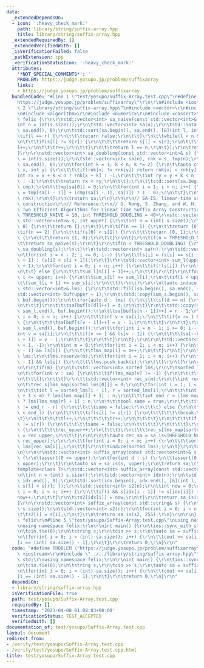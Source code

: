 ```yaml
---
data:
  _extendedDependsOn:
  - icon: ':heavy_check_mark:'
    path: library/string/suffix-array.hpp
    title: library/string/suffix-array.hpp
  _extendedRequiredBy: []
  _extendedVerifiedWith: []
  _isVerificationFailed: false
  _pathExtension: cpp
  _verificationStatusIcon: ':heavy_check_mark:'
  attributes:
    '*NOT_SPECIAL_COMMENTS*': ''
    PROBLEM: https://judge.yosupo.jp/problem/suffixarray
    links:
    - https://judge.yosupo.jp/problem/suffixarray
  bundledCode: "#line 1 \"test/yosupo/Suffix-Array.test.cpp\"\n#define PROBLEM \"\
    https://judge.yosupo.jp/problem/suffixarray\"\r\n\r\n#include <iostream>\r\n#line\
    \ 2 \"library/string/suffix-array.hpp\"\n#include <vector>\r\n#include <cstring>\r\
    \n#include <algorithm>\r\n#include <numeric>\r\n#include <cassert>\r\n\r\nnamespace\
    \ felix {\r\n\r\nstd::vector<int> sa_naive(const std::vector<int>& s) {\r\n\t\
    int n = int(s.size());\r\n\tstd::vector<int> sa(n);\r\n\tstd::iota(sa.begin(),\
    \ sa.end(), 0);\r\n\tstd::sort(sa.begin(), sa.end(), [&](int l, int r) {\r\n\t\
    \tif(l == r) {\r\n\t\t\treturn false;\r\n\t\t}\r\n\t\twhile(l < n && r < n) {\r\
    \n\t\t\tif(s[l] != s[r]) {\r\n\t\t\t\treturn s[l] < s[r];\r\n\t\t\t}\r\n\t\t\t\
    l++;\r\n\t\t\tr++;\r\n\t\t}\r\n\t\treturn l == n;\r\n\t});\r\n\treturn sa;\r\n\
    }\r\n\r\nstd::vector<int> sa_doubling(const std::vector<int>& s) {\r\n\tint n\
    \ = int(s.size());\r\n\tstd::vector<int> sa(n), rnk = s, tmp(n);\r\n\tstd::iota(sa.begin(),\
    \ sa.end(), 0);\r\n\tfor(int k = 1; k < n; k *= 2) {\r\n\t\tauto cmp = [&](int\
    \ x, int y) {\r\n\t\t\tif(rnk[x] != rnk[y]) return rnk[x] < rnk[y];\r\n\t\t\t\
    int rx = x + k < n ? rnk[x + k] : -1;\r\n\t\t\tint ry = y + k < n ? rnk[y + k]\
    \ : -1;\r\n\t\t\treturn rx < ry;\r\n\t\t};\r\n\t\tstd::sort(sa.begin(), sa.end(),\
    \ cmp);\r\n\t\ttmp[sa[0]] = 0;\r\n\t\tfor(int i = 1; i < n; i++) {\r\n\t\t\ttmp[sa[i]]\
    \ = tmp[sa[i - 1]] + (cmp(sa[i - 1], sa[i]) ? 1 : 0);\r\n\t\t}\r\n\t\tswap(tmp,\
    \ rnk);\r\n\t}\r\n\treturn sa;\r\n}\r\n\r\n// SA-IS, linear-time suffix array\
    \ construction\r\n// Reference:\r\n// G. Nong, S. Zhang, and W. H. Chan,\r\n//\
    \ Two Efficient Algorithms for Linear Time Suffix Array Construction\r\ntemplate<int\
    \ THRESHOLD_NAIVE = 10, int THRESHOLD_DOUBLING = 40>\r\nstd::vector<int> sa_is(const\
    \ std::vector<int>& s, int upper) {\r\n\tint n = (int) s.size();\r\n\tif(n ==\
    \ 0) {\r\n\t\treturn {};\r\n\t}\r\n\tif(n == 1) {\r\n\t\treturn {0};\r\n\t}\r\n\
    \tif(n == 2) {\r\n\t\tif(s[0] < s[1]) {\r\n\t\t\treturn {0, 1};\r\n\t\t} else\
    \ {\r\n\t\t\treturn {1, 0};\r\n\t\t}\r\n\t}\r\n\tif(n < THRESHOLD_NAIVE) {\r\n\
    \t\treturn sa_naive(s);\r\n\t}\r\n\tif(n < THRESHOLD_DOUBLING) {\r\n\t\treturn\
    \ sa_doubling(s);\r\n\t}\r\n\tstd::vector<int> sa(n);\r\n\tstd::vector<bool> ls(n);\r\
    \n\tfor(int i = n - 2; i >= 0; i--) {\r\n\t\tls[i] = (s[i] == s[i + 1]) ? ls[i\
    \ + 1] : (s[i] < s[i + 1]);\r\n\t}\r\n\tstd::vector<int> sum_l(upper + 1), sum_s(upper\
    \ + 1);\r\n\tfor(int i = 0; i < n; i++) {\r\n\t\tif(!ls[i]) {\r\n\t\t\tsum_s[s[i]]++;\r\
    \n\t\t} else {\r\n\t\t\tsum_l[s[i] + 1]++;\r\n\t\t}\r\n\t}\r\n\tfor(int i = 0;\
    \ i <= upper; i++) {\r\n\t\tsum_s[i] += sum_l[i];\r\n\t\tif(i < upper) {\r\n\t\
    \t\tsum_l[i + 1] += sum_s[i];\r\n\t\t}\r\n\t}\r\n\r\n\tauto induce = [&](const\
    \ std::vector<int>& lms) {\r\n\t\tstd::fill(sa.begin(), sa.end(), -1);\r\n\t\t\
    std::vector<int> buf(upper + 1);\r\n\t\tstd::copy(sum_s.begin(), sum_s.end(),\
    \ buf.begin());\r\n\t\tfor(auto d : lms) {\r\n\t\t\tif(d == n) {\r\n\t\t\t\tcontinue;\r\
    \n\t\t\t}\r\n\t\t\tsa[buf[s[d]]++] = d;\r\n\t\t}\r\n\t\tstd::copy(sum_l.begin(),\
    \ sum_l.end(), buf.begin());\r\n\t\tsa[buf[s[n - 1]]++] = n - 1;\r\n\t\tfor(int\
    \ i = 0; i < n; i++) {\r\n\t\t\tint v = sa[i];\r\n\t\t\tif(v >= 1 && !ls[v - 1])\
    \ {\r\n\t\t\t\tsa[buf[s[v - 1]]++] = v - 1;\r\n\t\t\t}\r\n\t\t}\r\n\t\tstd::copy(sum_l.begin(),\
    \ sum_l.end(), buf.begin());\r\n\t\tfor(int i = n - 1; i >= 0; i--) {\r\n\t\t\t\
    int v = sa[i];\r\n\t\t\tif(v >= 1 && ls[v - 1]) {\r\n\t\t\t\tsa[--buf[s[v - 1]\
    \ + 1]] = v - 1;\r\n\t\t\t}\r\n\t\t}\r\n\t};\r\n\r\n\tstd::vector<int> lms_map(n\
    \ + 1, -1);\r\n\tint m = 0;\r\n\tfor(int i = 1; i < n; i++) {\r\n\t\tif(!ls[i\
    \ - 1] && ls[i]) {\r\n\t\t\tlms_map[i] = m++;\r\n\t\t}\r\n\t}\r\n\tstd::vector<int>\
    \ lms;\r\n\tlms.reserve(m);\r\n\tfor(int i = 1; i < n; i++) {\r\n\t\tif(!ls[i\
    \ - 1] && ls[i]) {\r\n\t\t\tlms.push_back(i);\r\n\t\t}\r\n\t}\r\n\r\n\tinduce(lms);\r\
    \n\r\n\tif(m) {\r\n\t\tstd::vector<int> sorted_lms;\r\n\t\tsorted_lms.reserve(m);\r\
    \n\t\tfor(int v : sa) {\r\n\t\t\tif(lms_map[v] != -1) {\r\n\t\t\t\tsorted_lms.push_back(v);\r\
    \n\t\t\t}\r\n\t\t}\r\n\t\tstd::vector<int> rec_s(m);\r\n\t\tint rec_upper = 0;\r\
    \n\t\trec_s[lms_map[sorted_lms[0]]] = 0;\r\n\t\tfor(int i = 1; i < m; i++) {\r\
    \n\t\t\tint l = sorted_lms[i - 1], r = sorted_lms[i];\r\n\t\t\tint end_l = (lms_map[l]\
    \ + 1 < m) ? lms[lms_map[l] + 1] : n;\r\n\t\t\tint end_r = (lms_map[r] + 1 < m)\
    \ ? lms[lms_map[r] + 1] : n;\r\n\t\t\tbool same = true;\r\n\t\t\tif(end_l - l\
    \ != end_r - r) {\r\n\t\t\t\tsame = false;\r\n\t\t\t} else {\r\n\t\t\t\twhile(l\
    \ < end_l) {\r\n\t\t\t\t\tif(s[l] != s[r]) {\r\n\t\t\t\t\t\tbreak;\r\n\t\t\t\t\
    \t}\r\n\t\t\t\t\tl++;\r\n\t\t\t\t\tr++;\r\n\t\t\t\t}\r\n\t\t\t\tif(l == n || s[l]\
    \ != s[r]) {\r\n\t\t\t\t\tsame = false;\r\n\t\t\t\t}\r\n\t\t\t}\r\n\t\t\tif(!same)\
    \ {\r\n\t\t\t\trec_upper++;\r\n\t\t\t}\r\n\t\t\trec_s[lms_map[sorted_lms[i]]]\
    \ = rec_upper;\r\n\t\t}\r\n\r\n\t\tauto rec_sa = sa_is<THRESHOLD_NAIVE, THRESHOLD_DOUBLING>(rec_s,\
    \ rec_upper);\r\n\r\n\t\tfor(int i = 0; i < m; i++) {\r\n\t\t\tsorted_lms[i] =\
    \ lms[rec_sa[i]];\r\n\t\t}\r\n\t\tinduce(sorted_lms);\r\n\t}\r\n\treturn sa;\r\
    \n}\r\n\r\nstd::vector<int> suffix_array(const std::vector<int>& s, int upper)\
    \ {\r\n\tassert(0 <= upper);\r\n\tfor(int d : s) {\r\n\t\tassert(0 <= d && d <=\
    \ upper);\r\n\t}\r\n\tauto sa = sa_is(s, upper);\r\n\treturn sa;\r\n}\r\n\r\n\
    template<class T>\r\nstd::vector<int> suffix_array(const std::vector<T>& s) {\r\
    \n\tint n = (int) s.size();\r\n\tstd::vector<int> idx(n);\r\n\tstd::iota(idx.begin(),\
    \ idx.end(), 0);\r\n\tstd::sort(idx.begin(), idx.end(), [&](int l, int r) { return\
    \ s[l] < s[r]; });\r\n\tstd::vector<int> s2(n);\r\n\tint now = 0;\r\n\tfor(int\
    \ i = 0; i < n; i++) {\r\n\t\tif(i && s[idx[i - 1]] != s[idx[i]]) {\r\n\t\t\t\
    now++;\r\n\t\t}\r\n\t\ts2[idx[i]] = now;\r\n\t}\r\n\treturn sa_is(s2, now);\r\n\
    }\r\n\r\nstd::vector<int> suffix_array(const std::string& s) {\r\n\tint n = (int)\
    \ s.size();\r\n\tstd::vector<int> s2(n);\r\n\tfor(int i = 0; i < n; i++) {\r\n\
    \t\ts2[i] = s[i];\r\n\t}\r\n\treturn sa_is(s2, 255);\r\n}\r\n\r\n} // namespace\
    \ felix\r\n#line 5 \"test/yosupo/Suffix-Array.test.cpp\"\nusing namespace std;\r\
    \nusing namespace felix;\r\n\r\nint main() {\r\n\tios::sync_with_stdio(false);\r\
    \n\tcin.tie(0);\r\n\tstring s;\r\n\tcin >> s;\r\n\tauto sa = suffix_array(s);\r\
    \n\tfor(int i = 0; i < (int) sa.size(); i++) {\r\n\t\tcout << sa[i] << \" \\n\"\
    [i == (int) sa.size() - 1];\r\n\t}\r\n\treturn 0;\r\n}\r\n"
  code: "#define PROBLEM \"https://judge.yosupo.jp/problem/suffixarray\"\r\n\r\n#include\
    \ <iostream>\r\n#include \"../../library/string/suffix-array.hpp\"\r\nusing namespace\
    \ std;\r\nusing namespace felix;\r\n\r\nint main() {\r\n\tios::sync_with_stdio(false);\r\
    \n\tcin.tie(0);\r\n\tstring s;\r\n\tcin >> s;\r\n\tauto sa = suffix_array(s);\r\
    \n\tfor(int i = 0; i < (int) sa.size(); i++) {\r\n\t\tcout << sa[i] << \" \\n\"\
    [i == (int) sa.size() - 1];\r\n\t}\r\n\treturn 0;\r\n}\r\n"
  dependsOn:
  - library/string/suffix-array.hpp
  isVerificationFile: true
  path: test/yosupo/Suffix-Array.test.cpp
  requiredBy: []
  timestamp: '2023-04-08 01:08:03+08:00'
  verificationStatus: TEST_ACCEPTED
  verifiedWith: []
documentation_of: test/yosupo/Suffix-Array.test.cpp
layout: document
redirect_from:
- /verify/test/yosupo/Suffix-Array.test.cpp
- /verify/test/yosupo/Suffix-Array.test.cpp.html
title: test/yosupo/Suffix-Array.test.cpp
---
```

